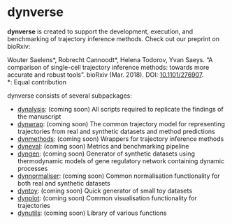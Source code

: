 # dynverse

**dynverse** is created to support the development, execution, and benchmarking of trajectory inference methods. Check out our preprint on bioRxiv:

Wouter Saelens\*, Robrecht Cannoodt\*, Helena Todorov, Yvan Saeys. “A comparison of single-cell trajectory inference methods: towards more accurate and robust tools”. bioRxiv (Mar. 2018). DOI: [10.1101/276907](https://doi.org/10.1101/276907).\
\*: Equal contribution

dynverse consists of several subpackages:
* [dynalysis](https://github.com/dynverse/dynalysis): 
  (coming soon)
  All scripts required to replicate the findings of the manuscript 
* [dynwrap](https://github.com/dynverse/dynwrap):
  (coming soon)
  The common trajectory model for representing trajectories from real and synthetic datasets and method predictions
* [dynmethods](https://github.com/dynverse/dynmethods):
  (coming soon)
  Wrappers for trajectory inference methods
* [dyneval](https://github.com/dynverse/dyneval):
  (coming soon)
  Metrics and benchmarking pipeline
* [dyngen](https://github.com/dynverse/dyngen):
  (coming soon)
  Generator of synthetic datasets using thermodynamic models of gene regulatory network containing dynamic processes
* [dynnormaliser](https://github.com/dynverse/dynnormaliser):
  (coming soon)
  Common normalisation functionality for both real and synthetic datasets
* [dyntoy](https://github.com/dynverse/dyntoy):
  (coming soon)
  Quick generator of small toy datasets
* [dynplot](https://github.com/dynverse/dynplot):
  (coming soon)
  Common visualisation functionality for trajectories
* [dynutils](https://github.com/dynverse/dynutils):
  (coming soon)
  Library of various functions
